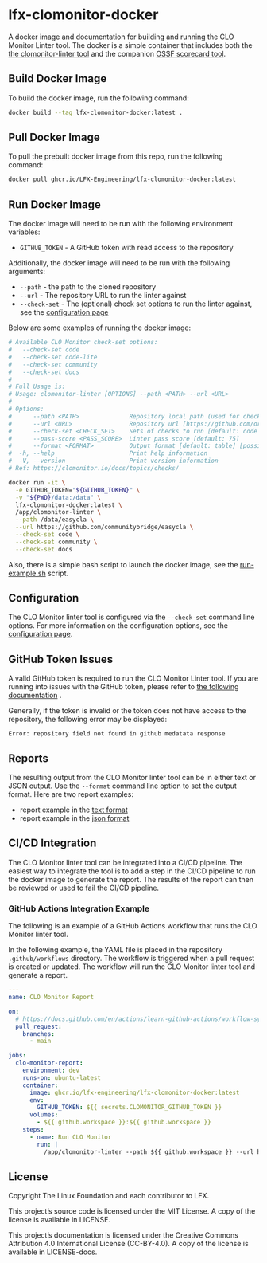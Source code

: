 # lfx-clomonitor-docker

A docker image and documentation for building and running the CLO Monitor Linter tool. The docker is a simple container
that includes
both the [the clomonitor-linter tool](https://github.com/cncf/clomonitor) and the
companion [OSSF scorecard tool](https://github.com/ossf/scorecard).

## Build Docker Image

To build the docker image, run the following command:

```bash
docker build --tag lfx-clomonitor-docker:latest .
```

## Pull Docker Image

To pull the prebuilt docker image from this repo, run the following command:

```bash
docker pull ghcr.io/LFX-Engineering/lfx-clomonitor-docker:latest
```

## Run Docker Image

The docker image will need to be run with the following environment
variables:

* `GITHUB_TOKEN` - A GitHub token with read access to the repository

Additionally, the docker image will need to be run with the following arguments:

* `--path` - the path to the cloned repository
* `--url` - The repository URL to run the linter against
* `--check-set` - The (optional) check set options to run the linter against, see
  the [configuration page](https://github.com/cncf/clomonitor/blob/main/docs/checks.md#checks)

Below are some examples of running the docker image:

```bash
# Available CLO Monitor check-set options:
#   --check-set code
#   --check-set code-lite
#   --check-set community
#   --check-set docs
#
# Full Usage is:
# Usage: clomonitor-linter [OPTIONS] --path <PATH> --url <URL>
#
# Options:
#      --path <PATH>              Repository local path (used for checks that can be done locally)
#      --url <URL>                Repository url [https://github.com/org/repo] (used for some GitHub remote checks)
#      --check-set <CHECK_SET>    Sets of checks to run [default: code community] [possible values: code, code-lite, community, docs]
#      --pass-score <PASS_SCORE>  Linter pass score [default: 75]
#      --format <FORMAT>          Output format [default: table] [possible values: json, table]
#  -h, --help                     Print help information
#  -V, --version                  Print version information
# Ref: https://clomonitor.io/docs/topics/checks/

docker run -it \
  -e GITHUB_TOKEN="${GITHUB_TOKEN}" \
  -v "${PWD}/data:/data" \
  lfx-clomonitor-docker:latest \
  /app/clomonitor-linter \
  --path /data/easycla \
  --url https://github.com/communitybridge/easycla \
  --check-set code \
  --check-set community \
  --check-set docs
```

Also, there is a simple bash script to launch the docker image, see the [run-example.sh](run-example.sh) script.

## Configuration

The CLO Monitor linter tool is configured via the `--check-set` command line options. For more information on the
configuration options, see the [configuration page](https://github.com/cncf/clomonitor/blob/main/docs/checks.md#checks).

## GitHub Token Issues

A valid GitHub token is required to run the CLO Monitor Linter tool. If you are running into issues with the GitHub
token, please refer
to [the following documentation](https://docs.github.com/en/authentication/keeping-your-account-and-data-secure/creating-a-personal-access-token)
.

Generally, if the token is invalid or the token does not have access to the repository, the following error may be
displayed:

```code
Error: repository field not found in github medatata response
```

## Reports

The resulting output from the CLO Monitor linter tool can be in either text or
JSON output. Use the `--format` command line option to set the output format.
Here are two report examples:

- report example in the [text format](report-example.md)
- report example in the [json format](report.json)

## CI/CD Integration

The CLO Monitor linter tool can be integrated into a CI/CD pipeline. The easiest way to integrate the tool is to add
a step in the CI/CD pipeline to run the docker image to generate the report. The results of the report can then be
reviewed or used to fail the CI/CD pipeline.

### GitHub Actions Integration Example

The following is an example of a GitHub Actions workflow that runs the CLO Monitor linter tool.

In the following example, the YAML file is placed in the repository `.github/workflows` directory. The workflow is
triggered when a pull request is created or updated. The workflow will run the CLO Monitor linter tool and generate
a report.

```yaml
---
name: CLO Monitor Report

on:
  # https://docs.github.com/en/actions/learn-github-actions/workflow-syntax-for-github-actions
  pull_request:
    branches:
      - main

jobs:
  clo-monitor-report:
    environment: dev
    runs-on: ubuntu-latest
    container:
      image: ghcr.io/lfx-engineering/lfx-clomonitor-docker:latest
      env:
        GITHUB_TOKEN: ${{ secrets.CLOMONITOR_GITHUB_TOKEN }}
      volumes:
        - ${{ github.workspace }}:${{ github.workspace }}
    steps:
      - name: Run CLO Monitor
        run: |
          /app/clomonitor-linter --path ${{ github.workspace }} --url https://github.com/LF-Engineering/lfx-redshift-migration

```

## License

Copyright The Linux Foundation and each contributor to LFX.

This project’s source code is licensed under the MIT License. A copy of the license is available in LICENSE.

This project’s documentation is licensed under the Creative Commons Attribution 4.0 International License \(CC-BY-4.0\).
A copy of the license is available in LICENSE-docs.
